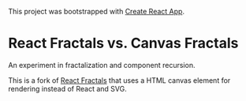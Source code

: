 This project was bootstrapped with [Create React App](https://github.com/facebookincubator/create-react-app).

# React Fractals vs. Canvas Fractals

An experiment in fractalization and component recursion.

This is a fork of [React Fractals](https://github.com/Swizec/react-fractals) that uses a HTML canvas element for rendering instead of React and SVG.